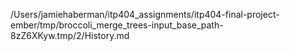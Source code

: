 /Users/jamiehaberman/itp404_assignments/itp404-final-project-ember/tmp/broccoli_merge_trees-input_base_path-8zZ6XKyw.tmp/2/History.md